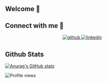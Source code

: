 ## Welcome 👋


## Connect with me 🤝

<div align="center">
<a href="https://github.com/sonim1" target="_blank">
<img src=https://img.shields.io/badge/github-%2324292e.svg?&style=for-the-badge&logo=github&logoColor=white alt=github style="margin-bottom: 5px;" />
</a>
<a href="https://linkedin.com/in/sonim1" target="_blank">
<img src=https://img.shields.io/badge/linkedin-%231E77B5.svg?&style=for-the-badge&logo=linkedin&logoColor=white alt=linkedin style="margin-bottom: 5px;" />
</a>  
</div>  

## Github Stats


[![Anurag's GitHub stats](https://github-readme-stats.vercel.app/api?username=sonim1&count_private=true&show_icons=true&theme=radical&bg_color=90,fed7d7,feebc8,fefcbf,fefcbf,fefcbf,fefcbf&&text_color=000&icon_color=e00000&title_color=000000c2)](https://github.com/anuraghazra/github-readme-stats)

![Profile views](https://gpvc.arturio.dev/sonim1)

